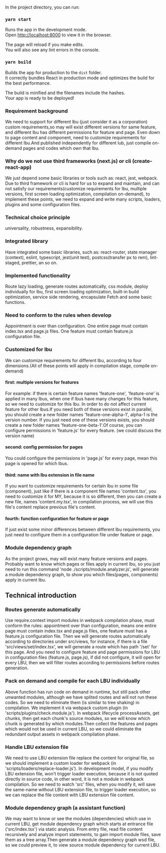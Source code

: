 In the project directory, you can run:

### `yarn start`

Runs the app in the development mode.<br />
Open [http://localhost:8000](http://localhost:8000) to view it in the browser.

The page will reload if you make edits.<br />
You will also see any lint errors in the console.

### `yarn build`

Builds the app for production to the `dist` folder.<br />
It correctly bundles React in production mode and optimizes the build for the best performance.

The build is minified and the filenames include the hashes.<br />
Your app is ready to be deployed!

### Requirement background
We need to support for different lbu (just consider it as a corporation) custom requirements,so may will exist different versions for same feature, 
and different lbu has different permissions for feature and page. Even down to page content and component, need to customize requirements for different lbu.And published independently for different lub, just compile on-demand pages and codes which own that lbu.

### Why do we not use third frameworks (next.js) or cli (create-react-app)
We just depend some basic libraries or tools such as: react, jest, webpack. Due to third framework or cli is hard for us to expand and maintain, and can not satisfy our requirements(customize requirements for lbu, multiple versions, first screen loading optimization, compilation on-demand), to implement these points, we need to expand and write many scripts, loaders, plugins and some configuration files.

### Technical choice principle
universality, robustness, expansibility.

### Integrated library
Have integrated some basic libraries, such as: react-router, state manager (context), eslint, typescript, jest(unit test), postcss(transfer px to rem), lint-staged, prettier, an so on.

### Implemented functionality
Route lazy loading, generate routes automatically, css module, deploy individually for lbu, first screen loading optimization, built-in build optimization, service side rendering, encapsulate Fetch and some basic functions.

###  Need to conform to the rules when develop
Appointment is over than configuration.
One entire page must contain index.tsx and page.js files.
One feature must contain feature.js configuration file. 

### Customized for lbu
We can customize requirements for different lbu, according to four dimensions.(All of these points will apply in compilation stage, compile on-demand)
#### first: multiple versions for features
For example: if there is certain feature names 'feature-one', 'feature-one' is applied in many lbus, when one if lbus have many changes for this feature, so we need to customize for this lbu. In order to do not affect current feature for other lbus.If you need both of these versions exist in parallel, you should create a new folder names 'feature-one-alpha-1', alpha-1 is the version number. If you just need one of these versions exists,
you should create a new folder names 'feature-one-beta-1'.Of course, you can configure permissions in 'feature.js' for every feature. (we could discuss the version name)

#### second: config permission for pages 
You could configure the permissions in 'page.js' for every page, mean this page is opened for which lbus.

#### third: name with lbu extension in file name
If you want to customize requirements for certain lbu in some file (component), just like if there is a component file names 'content.tsx', you need to 
customize it for MY, because it is so different, then you can create a new file, names 'content.my.tsx', in compilation process, we will use this file's content replace previous file's content.

#### fourth: function configuration for feature or page 
If just exist some minor differences between different lbu requirements, you just need to configure them in a configuration file under feature or page.

### Module dependency graph
As the project grows, may will exist many feature versions and pages. Probably want to know which pages or files apply in current lbu, so you just need to run this command 'node ./scripts/module.analyzer.js', will generate a module dependency graph, to show you which files(pages, components) apply in 
current lbu.


## Technical introduction
### Routes generate automatically
Use require.context import modules in webpack compilation phase, must conform the rules: appointment over than configuration, means one entire page must contain index.tsx and page.js files, one feature must has a feature.js configuration file.
Then we will generate routes automatically according to directories under src/views, for instance, if there is a file 'src/views/set/index.tsx', we will generate a route which has path '/set' for this page.
And you need to configure feature and page permissions for LBU in configuration files (feature.js, page.js), if did not configure, it will open for every LBU, then we will filter routes according to permissions before routes generation.

### Pack on demand and compile for each LBU individually
Above function has run code on demand in runtime, but still pack other unwanted modules, although we have splited routes and will not run these codes.
So we need to eliminate them (is similar to tree shaking) in compilation. We implement it via webpack custom plugin (in 'scripts/plugins/check.module.js'). 
In webpack lifecycle processAssets, get chunks, then get each chunk's source modules, so we will know which chunk is generated by which modules.Then collect the features and pages which would not be used in current LBU, so we could eliminate the redundant output assets in webpack compilation phase.

### Handle LBU extension file
We need to use LBU extension file replace the content for original file, so we should implement a custom loader for webpack (in 'scripts/loaders/replace-loader.js').
In development model, if you modify LBU extension file, won't trigger loader execution, because it is not quoted directly in source code, in other word, it is not a module in webpack compilation. So we need to watch 'src' files, when you modify it, will save the same-name without LBU extension file, to trigger loader execution, so we can replace the file content with LBU extension file content.

### Module dependency graph (a assistant function)
We may want to know or see the modules (dependencies) which use in current LBU, get module dependency graph which starts at entrance file ('src/index.tsx') via static analysis.
From entry file, read file content recursively and analyze import statements, to gain import module files, save them as a tree array.Then generate a module dependency graph wsd file, so we could preview it, to view source module dependency for current LBU.

